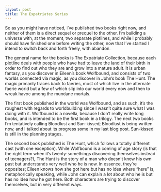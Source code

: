 ```yaml
---
layout: post
title: The Expatriates Series
---
```


So as you might have noticed, I’ve published two books right now, and neither of them is a direct sequel or prequel to the other. I’m building a universe with, at the moment, two separate plotlines, and while I probably should have finished one before writing the other, now that I’ve started I intend to switch back and forth freely, with abandon.

The general name for the books is The Expatriate Collection, because each plotline deals with people who have had to leave the land of their birth in order to find out who they are and grow into a mature adult. It is urban fantasy, as you discover in Eileen’s book Wolfbound, and consists of two worlds connected via magic, as you discover in John’s book The Hunt. The magic primarily traces back to faeries, most of which live in the alternate faerie world but a few of which slip into our world every now and then to wreak havoc among the mundane mortals.

The first book published in the world was Wolfbound, and as such, it’s the roughest with regards to worldbuilding since I wasn’t quite sure what I was doing with it. Wolfbound is a novella, because I don’t really write long books, and is intended to be the first book in a trilogy. The next two books I’m tentatively calling Bloodlust and Sun-kissed; Bloodlust is being written now, and I talked about its progress some in my last blog post. Sun-kissed is still in the planning stages.

The second book published is The Hunt, which follows a totally different cast (with one exception). While Wolfbound is a coming of age story (is that the right term when it’s twenty-somethings discovering themselves instead of teenagers?), The Hunt is the story of a man who doesn’t know his own past but understands very well who he is now. In essence, they’re opposites; Eileen knows how she got here but has no idea where “here” is, metaphorically speaking, while John can explain a lot about who he is but has no idea how he got here. Both characters are trying to discover themselves, but in very different ways.

